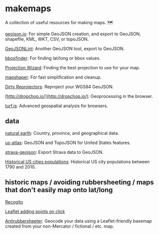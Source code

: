 # makemaps

A collection of useful resources for making maps. 🗺

[geojson.io](http://geojson.io/#map=2/20.0/0.0): For simple GeoJSON creation, and export to GeoJSON, shapefile, KML, WKT, CSV, or topoJSON.

[GeoJSONLint](http://geojsonlint.com/): Another GeoJSON tool, export to GeoJSON.

[bboxfinder](http://bboxfinder.com/#0.000000,0.000000,0.000000,0.000000): For finding lat/long or bbox values.

[Projection Wizard](projectionwizard.org): Finding the best projection to use for your map.

[mapshaper](mapshaper.org): For fast simplification and cleanup.

[Dirty Reprojectors](https://devseed.com/dirty-reprojectors-app/): Reproject your WGS84 GeoJSON.

[http://dropchop.io/](http://dropchop.io/): Geoprocessing in the browser.

[turf.js](http://turfjs.org/): Advanced geospatial analysis for browsers.

## data

[natural earth](http://www.naturalearthdata.com/): Country, province, and geographical data.

[us-atlas](https://github.com/topojson/us-atlas): GeoJSON and TopoJSON for United States features.

[strava-geojson](https://github.com/tmcw/strava-geojson): Export Strava data to GeoJSON.

[Historical US cities populations](https://github.com/cestastanford/historical-us-city-populations): Historical US city populations between 1790 and 2010.

## historic maps / avoiding rubbersheeting / maps that don't easily map onto lat/long

[Recogito](https://recogito.pelagios.org/)

[Leaflet adding points on click](http://bl.ocks.org/hepplerj/2f405df580f66923091ad604ccf2fffc)

[Antirubbersheeter](https://antirubbersheeter.moacir.com/): Geocode your data using a Leaflet-friendly basemap created from your non-Mercator / fictional / etc. map.
